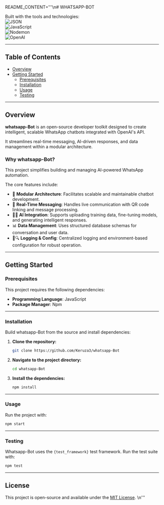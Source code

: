 README_CONTENT='''\n# WHATSAPP-BOT


Built with the tools and technologies:  
![JSON](https://img.shields.io/badge/-JSON-lightgrey)   
![JavaScript](https://img.shields.io/badge/-JavaScript-yellow)  
![Nodemon](https://img.shields.io/badge/-Nodemon-brightgreen)  
![OpenAI](https://img.shields.io/badge/-OpenAI-purple)  

---

## Table of Contents
- [Overview](#overview)
- [Getting Started](#getting-started)  
  - [Prerequisites](#prerequisites)  
  - [Installation](#installation)  
  - [Usage](#usage)  
  - [Testing](#testing)  

---

## Overview
**whatsapp-Bot** is an open-source developer toolkit designed to create intelligent, scalable WhatsApp chatbots integrated with OpenAI\'s API.  

It streamlines real-time messaging, AI-driven responses, and data management within a modular architecture.

### Why whatsapp-Bot?
This project simplifies building and managing AI-powered WhatsApp automation.  

The core features include:  
- 🧩 **Modular Architecture**: Facilitates scalable and maintainable chatbot development.  
- 🚀 **Real-Time Messaging**: Handles live communication with QR code linking and message processing.  
- 🧠🤖 **AI Integration**: Supports uploading training data, fine-tuning models, and generating intelligent responses.  
- 📊 **Data Management**: Uses structured database schemas for conversation and user data.  
- 📝🔍 **Logging & Config**: Centralized logging and environment-based configuration for robust operation.  

---

## Getting Started

### Prerequisites
This project requires the following dependencies:
- **Programming Language**: JavaScript  
- **Package Manager**: Npm  

---

### Installation
Build whatsapp-Bot from the source and install dependencies:

1. **Clone the repository:**
   ```bash
   git clone https://github.com/Keruza3/whatsapp-Bot
   ```

2. **Navigate to the project directory:**
   ```bash
   cd whatsapp-Bot
   ```

3. **Install the dependencies:**
   ```bash
   npm install
   ```

---

### Usage
Run the project with:
```bash
npm start
```

---

### Testing
Whatsapp-Bot uses the `{test_framework}` test framework. Run the test suite with:
```bash
npm test
```

---

## License
This project is open-source and available under the [MIT License](LICENSE).
\n'''
